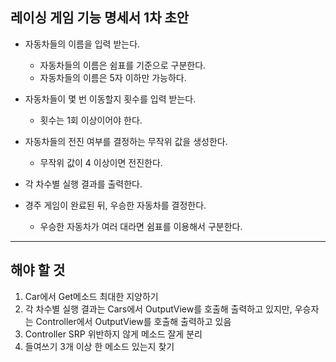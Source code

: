 ## 레이싱 게임 기능 명세서 1차 초안

- 자동차들의 이름을 입력 받는다.
    - 자동차들의 이름은 쉼표를 기준으로 구분한다.
    - 자동차들의 이름은 5자 이하만 가능하다.

- 자동차들이 몇 번 이동할지 횟수를 입력 받는다.
    - 횟수는 1회 이상이어야 한다.

- 자동차들의 전진 여부를 결정하는 무작위 값을 생성한다.
    - 무작위 값이 4 이상이면 전진한다.

- 각 차수별 실행 결과를 출력한다.

- 경주 게임이 완료된 뒤, 우승한 자동차를 결정한다.
    - 우승한 자동차가 여러 대라면 쉼표를 이용해서 구분한다.

---

## 해야 할 것
1. Car에서 Get메소드 최대한 지양하기
2. 각 차수별 실행 결과는 Cars에서 OutputView를 호출해 출력하고 있지만, 우승자는 Controller에서 OutputView를 호출해 출력하고 있음
3. Controller SRP 위반하지 않게 메소드 잘게 분리
4. 들여쓰기 3개 이상 한 메소드 있는지 찾기
